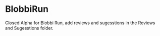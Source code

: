 # BlobbiRun
Closed Alpha for Blobbi Run, add reviews and sugesstions in the Reviews and Sugesstions folder.
